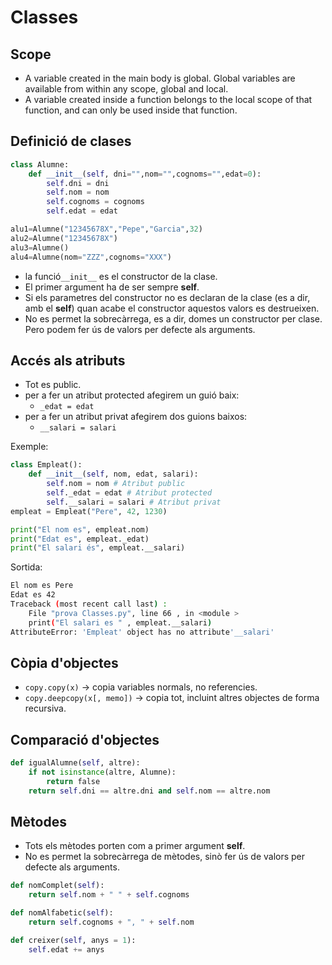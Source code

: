 # Classes

## Scope

- A variable created in the main body is global. Global variables are available from within any scope, global and local.
- A variable created inside a function belongs to the local scope of that function, and can only be used inside that function.

## Definició de clases

```python
class Alumne:
    def __init__(self, dni="",nom="",cognoms="",edat=0):
        self.dni = dni
        self.nom = nom
        self.cognoms = cognoms
        self.edat = edat

alu1=Alumne("12345678X","Pepe","Garcia",32)
alu2=Alumne("12345678X")
alu3=Alumne()
alu4=Alumne(nom="ZZZ",cognoms="XXX")
```

- la funció`__init__` es el constructor de la clase.
- El primer argument ha de ser sempre **self**.
- Si els parametres del constructor no es declaran de la clase (es a dir, amb el **self**) quan acabe el constructor aquestos valors es destrueixen.
- No es permet la sobrecàrrega, es a dir, domes un constructor per clase. Pero podem fer ús de valors per defecte als arguments.

## Accés als atributs

- Tot es public.
- per a fer un atribut protected afegirem un guió baix:
  - `_edat = edat`
- per a fer un atribut privat afegirem dos guions baixos:
  - `__salari = salari`

Exemple:

```python
class Empleat():
    def __init__(self, nom, edat, salari):
        self.nom = nom # Atribut public
        self._edat = edat # Atribut protected
        self.__salari = salari # Atribut privat
empleat = Empleat("Pere", 42, 1230)

print("El nom es", empleat.nom)
print("Edat es", empleat._edat)
print("El salari és", empleat.__salari)
```

Sortida:

```bash
El nom es Pere
Edat es 42
Traceback (most recent call last) :
    File "prova Classes.py", line 66 , in <module >
    print("El salari es " , empleat.__salari)
AttributeError: 'Empleat' object has no attribute'__salari'
```

## Còpia d'objectes

- `copy.copy(x)` -> copia variables normals, no referencies.
- `copy.deepcopy(x[, memo])` -> copia tot, incluint altres objectes de forma recursiva.

## Comparació d'objectes

```python
def igualAlumne(self, altre):
    if not isinstance(altre, Alumne):
        return false
    return self.dni == altre.dni and self.nom == altre.nom
```

## Mètodes

- Tots els mètodes porten com a primer argument **self**.
- No es permet la sobrecàrrega de mètodes, sinò fer ús de valors per defecte als arguments.

```python
def nomComplet(self):
    return self.nom + " " + self.cognoms

def nomAlfabetic(self):
    return self.cognoms + ", " + self.nom

def creixer(self, anys = 1):
    self.edat += anys